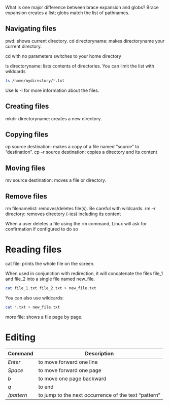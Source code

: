 What is one major difference between brace expansion and globs?
Brace expansion creates a list; globs match the list of pathnames.

<h2>Navigating files</h2>
pwd: shows current directory.
cd directoryname: makes directoryname your current directory. 

cd with no parameters switches to your home directory

ls directoryname: lists contents of directories.
You can limit the list with wildcards


```bash
ls /home/mydirectory/*.txt
```

Use ls -l for more information about the files.

<h2>Creating files</h2>
mkdir directoryname: creates a new directory.

<h2>Copying files</h2>
cp source destination: makes a copy of a file named “source” to “destination”.
cp –r source destination: copies a directory and its content

<h2>Moving files</h2>
mv source destination: moves a file or directory.

<h2>Remove files</h2>
rm filenamelist: removes/deletes file(s). Be careful with wildcards.
rm –r directory: removes directory (-ies) including its content 

When a user deletes a file using the rm command, Linux will ask for confirmation if configured to do so

<h1>Reading files</h2>

cat file: prints the whole file on the screen. 

When used in conjunction with redirection, it will concatenate the files file_1 and file_2 into a single file named new_file.

```bash
cat file_1.txt file_2.txt > new_file.txt
```

You can also use wildcards:

```bash
cat *.txt > new_file.txt
```

more file: shows a file page by page. 

<h1>Editing</h1>

| Command | Description |
| --- | --- |
| <i>Enter</i> | to move forward one line |
| <i>Space</i> | to move forward one page |
| <i>b</i> | to move one page backward |
| <i>q</i> | to end |
| <i>/pattern</i> | to jump to the next occurrence of the text “pattern” |
